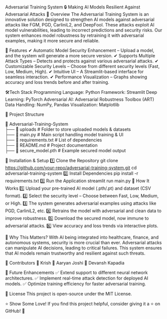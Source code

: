 
Adversarial Training System
🔒 Making AI Models Resilient Against Adversarial Attacks
📌 Overview
The Adversarial Training System is an innovative solution designed to strengthen AI models against adversarial attacks like FGM, PGD, CarliniL2, and DeepFool. These attacks exploit AI model vulnerabilities, leading to incorrect predictions and security risks. Our system enhances model robustness by retraining it with adversarial examples, making it more secure and reliable.

🚀 Features
✔ Automatic Model Security Enhancement – Upload a model, and the system will generate a more secure version.
✔ Supports Multiple Attack Types – Detects and protects against various adversarial attacks.
✔ Customizable Security Levels – Choose from different security levels (Fast, Low, Medium, High).
✔ Intuitive UI – A Streamlit-based interface for seamless interaction.
✔ Performance Visualization – Graphs showing accuracy and loss trends before and after training.

🛠Tech Stack
Programming Language: Python
Framework: Streamlit
Deep Learning: PyTorch
Adversarial AI: Adversarial Robustness Toolbox (ART)
Data Handling: NumPy, Pandas
Visualization: Matplotlib

📂 Project Structure

📂 Adversarial-Training-System  
 ├── 📂 uploads              # Folder to store uploaded models & datasets  
 ├── 📄 main.py              # Main script handling model training & UI  
 ├── 📄 requirements.txt     # List of dependencies  
 ├── 📄 README.md            # Project documentation  
 ├── 📄 secure_model.pth     # Example secured model output  
 
🔧 Installation & Setup
1️⃣ Clone the Repository
git clone https://github.com/your-repo/adversarial-training-system.git
cd adversarial-training-system
2️⃣ Install Dependencies
pip install -r requirements.txt
3️⃣ Run the Application
streamlit run main.py
🎯 How It Works
1️⃣ Upload your pre-trained AI model (.pth/.pt) and dataset (CSV format).
2️⃣ Select the security level – Choose between Fast, Low, Medium, or High.
3️⃣ The system generates adversarial examples using attacks like PGD, CarliniL2, etc.
4️⃣ Retrains the model with adversarial and clean data to improve robustness.
5️⃣ Download the secured model, now immune to adversarial attacks.
6️⃣ View accuracy and loss trends via interactive plots.

📌 Why This Matters?
With AI being integrated into healthcare, finance, and autonomous systems, security is more crucial than ever. Adversarial attacks can manipulate AI decisions, leading to critical failures. This system ensures that AI models remain trustworthy and resilient against such threats.

🤝 Contributors
👤 Krish
👤 Aaryan Joshi
👤 Devansh Kapadia

🌟 Future Enhancements
✅ Extend support to different neural network architectures.
✅ Implement real-time attack detection for deployed AI models.
✅ Optimize training efficiency for faster adversarial training.

📜 License
This project is open-source under the MIT License.

⭐ Show Some Love!
If you find this project helpful, consider giving it a ⭐ on GitHub! 🚀
